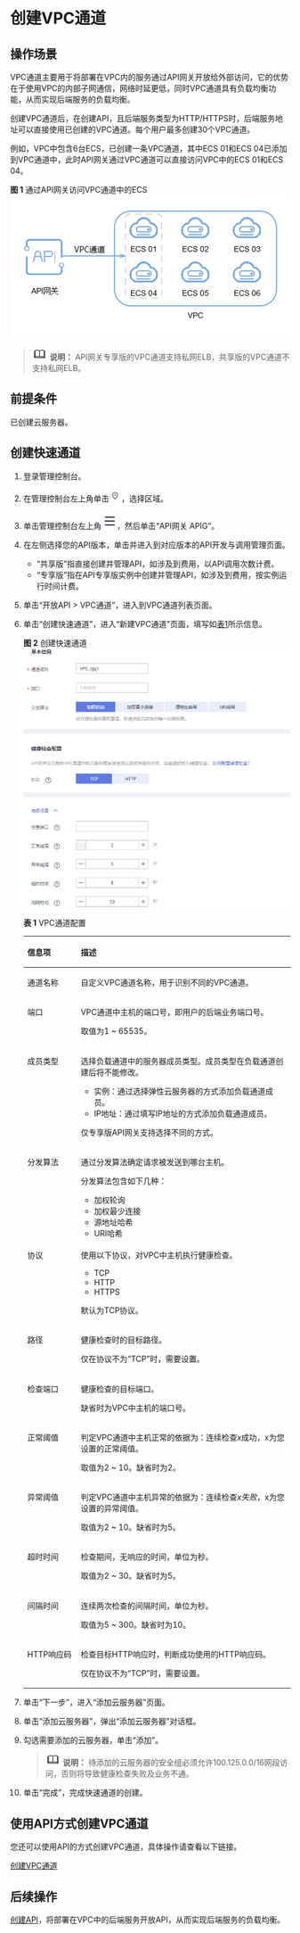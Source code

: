 # 创建VPC通道<a name="ZH-CN_TOPIC_0000001188877305"></a>

## 操作场景<a name="zh-cn_topic_0000001174497027_zh-cn_topic_0108871915_section397917113411"></a>

VPC通道主要用于将部署在VPC内的服务通过API网关开放给外部访问，它的优势在于使用VPC的内部子网通信，网络时延更低，同时VPC通道具有负载均衡功能，从而实现后端服务的负载均衡。

创建VPC通道后，在创建API，且后端服务类型为HTTP/HTTPS时，后端服务地址可以直接使用已创建的VPC通道。每个用户最多创建30个VPC通道。

例如，VPC中包含6台ECS，已创建一条VPC通道，其中ECS 01和ECS 04已添加到VPC通道中，此时API网关通过VPC通道可以直接访问VPC中的ECS 01和ECS 04。

**图 1**  通过API网关访问VPC通道中的ECS<a name="zh-cn_topic_0000001174497027_zh-cn_topic_0108871915_fig352982414470"></a>  
![](figures/通过API网关访问VPC通道中的ECS.png "通过API网关访问VPC通道中的ECS")

>![](public_sys-resources/icon-note.gif) **说明：** 
>API网关专享版的VPC通道支持私网ELB，共享版的VPC通道不支持私网ELB。

## 前提条件<a name="zh-cn_topic_0000001174497027_zh-cn_topic_0108871915_section0671164213481"></a>

已创建云服务器。

## 创建快速通道<a name="zh-cn_topic_0000001174497027_zh-cn_topic_0108871915_section1579620508489"></a>

1.  登录管理控制台。
2.  在管理控制台左上角单击![](figures/icon-region.png)，选择区域。
3.  单击管理控制台左上角![](figures/zh-cn_image_0000001145871934.png)，然后单击“API网关 APIG”。
4.  在左侧选择您的API版本，单击并进入到对应版本的API开发与调用管理页面。
    -   “共享版”指直接创建并管理API，如涉及到费用，以API调用次数计费。
    -   “专享版”指在API专享版实例中创建并管理API，如涉及到费用，按实例运行时间计费。

5.  单击“开放API \> VPC通道”，进入到VPC通道列表页面。
6.  单击“创建快速通道”，进入“新建VPC通道”页面，填写如[表1](#zh-cn_topic_0000001174497027_zh-cn_topic_0108871915_table1110161851716)所示信息。

    **图 2**  创建快速通道<a name="zh-cn_topic_0000001174497027_zh-cn_topic_0108871915_fig131446379159"></a>  
    ![](figures/创建快速通道.png "创建快速通道")

    **表 1**  VPC通道配置

    <a name="zh-cn_topic_0000001174497027_zh-cn_topic_0108871915_table1110161851716"></a>
    <table><thead align="left"><tr id="zh-cn_topic_0000001174497027_zh-cn_topic_0108871915_row11118189178"><th class="cellrowborder" valign="top" width="20%" id="mcps1.2.3.1.1"><p id="zh-cn_topic_0000001174497027_zh-cn_topic_0108871915_p11112181178"><a name="zh-cn_topic_0000001174497027_zh-cn_topic_0108871915_p11112181178"></a><a name="zh-cn_topic_0000001174497027_zh-cn_topic_0108871915_p11112181178"></a>信息项</p>
    </th>
    <th class="cellrowborder" valign="top" width="80%" id="mcps1.2.3.1.2"><p id="zh-cn_topic_0000001174497027_zh-cn_topic_0108871915_p4111018131716"><a name="zh-cn_topic_0000001174497027_zh-cn_topic_0108871915_p4111018131716"></a><a name="zh-cn_topic_0000001174497027_zh-cn_topic_0108871915_p4111018131716"></a>描述</p>
    </th>
    </tr>
    </thead>
    <tbody><tr id="zh-cn_topic_0000001174497027_zh-cn_topic_0108871915_row6111191851715"><td class="cellrowborder" valign="top" width="20%" headers="mcps1.2.3.1.1 "><p id="zh-cn_topic_0000001174497027_zh-cn_topic_0108871915_p16111181817177"><a name="zh-cn_topic_0000001174497027_zh-cn_topic_0108871915_p16111181817177"></a><a name="zh-cn_topic_0000001174497027_zh-cn_topic_0108871915_p16111181817177"></a>通道名称</p>
    </td>
    <td class="cellrowborder" valign="top" width="80%" headers="mcps1.2.3.1.2 "><p id="zh-cn_topic_0000001174497027_zh-cn_topic_0108871915_p3111101851711"><a name="zh-cn_topic_0000001174497027_zh-cn_topic_0108871915_p3111101851711"></a><a name="zh-cn_topic_0000001174497027_zh-cn_topic_0108871915_p3111101851711"></a>自定义VPC通道名称，用于识别不同的VPC通道。</p>
    </td>
    </tr>
    <tr id="zh-cn_topic_0000001174497027_zh-cn_topic_0108871915_row18111101816173"><td class="cellrowborder" valign="top" width="20%" headers="mcps1.2.3.1.1 "><p id="zh-cn_topic_0000001174497027_zh-cn_topic_0108871915_p611161871720"><a name="zh-cn_topic_0000001174497027_zh-cn_topic_0108871915_p611161871720"></a><a name="zh-cn_topic_0000001174497027_zh-cn_topic_0108871915_p611161871720"></a>端口</p>
    </td>
    <td class="cellrowborder" valign="top" width="80%" headers="mcps1.2.3.1.2 "><p id="zh-cn_topic_0000001174497027_zh-cn_topic_0108871915_p11119181176"><a name="zh-cn_topic_0000001174497027_zh-cn_topic_0108871915_p11119181176"></a><a name="zh-cn_topic_0000001174497027_zh-cn_topic_0108871915_p11119181176"></a>VPC通道中主机的端口号，即用户的后端业务端口号。</p>
    <p id="zh-cn_topic_0000001174497027_zh-cn_topic_0108871915_p115331224171610"><a name="zh-cn_topic_0000001174497027_zh-cn_topic_0108871915_p115331224171610"></a><a name="zh-cn_topic_0000001174497027_zh-cn_topic_0108871915_p115331224171610"></a>取值为1 ~ 65535。</p>
    </td>
    </tr>
    <tr id="zh-cn_topic_0000001174497027_zh-cn_topic_0108871915_row1083115216507"><td class="cellrowborder" valign="top" width="20%" headers="mcps1.2.3.1.1 "><p id="zh-cn_topic_0000001174497027_zh-cn_topic_0108871915_p188319520507"><a name="zh-cn_topic_0000001174497027_zh-cn_topic_0108871915_p188319520507"></a><a name="zh-cn_topic_0000001174497027_zh-cn_topic_0108871915_p188319520507"></a>成员类型</p>
    </td>
    <td class="cellrowborder" valign="top" width="80%" headers="mcps1.2.3.1.2 "><p id="zh-cn_topic_0000001174497027_zh-cn_topic_0108871915_p133871825125411"><a name="zh-cn_topic_0000001174497027_zh-cn_topic_0108871915_p133871825125411"></a><a name="zh-cn_topic_0000001174497027_zh-cn_topic_0108871915_p133871825125411"></a>选择负载通道中的服务器成员类型。成员类型在负载通道创建后将不能修改。</p>
    <a name="zh-cn_topic_0000001174497027_zh-cn_topic_0108871915_ul1387152518542"></a><a name="zh-cn_topic_0000001174497027_zh-cn_topic_0108871915_ul1387152518542"></a><ul id="zh-cn_topic_0000001174497027_zh-cn_topic_0108871915_ul1387152518542"><li>实例：通过选择弹性云服务器的方式添加负载通道成员。</li><li>IP地址：通过填写IP地址的方式添加负载通道成员。</li></ul>
    <p id="zh-cn_topic_0000001174497027_zh-cn_topic_0108871915_p1199860163117"><a name="zh-cn_topic_0000001174497027_zh-cn_topic_0108871915_p1199860163117"></a><a name="zh-cn_topic_0000001174497027_zh-cn_topic_0108871915_p1199860163117"></a>仅专享版API网关支持选择不同的方式。</p>
    </td>
    </tr>
    <tr id="zh-cn_topic_0000001174497027_zh-cn_topic_0108871915_row311112189175"><td class="cellrowborder" valign="top" width="20%" headers="mcps1.2.3.1.1 "><p id="zh-cn_topic_0000001174497027_zh-cn_topic_0108871915_p711181861718"><a name="zh-cn_topic_0000001174497027_zh-cn_topic_0108871915_p711181861718"></a><a name="zh-cn_topic_0000001174497027_zh-cn_topic_0108871915_p711181861718"></a>分发算法</p>
    </td>
    <td class="cellrowborder" valign="top" width="80%" headers="mcps1.2.3.1.2 "><p id="zh-cn_topic_0000001174497027_zh-cn_topic_0108871915_p61112186175"><a name="zh-cn_topic_0000001174497027_zh-cn_topic_0108871915_p61112186175"></a><a name="zh-cn_topic_0000001174497027_zh-cn_topic_0108871915_p61112186175"></a>通过分发算法确定请求被发送到哪台主机。</p>
    <p id="zh-cn_topic_0000001174497027_zh-cn_topic_0108871915_p243201117507"><a name="zh-cn_topic_0000001174497027_zh-cn_topic_0108871915_p243201117507"></a><a name="zh-cn_topic_0000001174497027_zh-cn_topic_0108871915_p243201117507"></a>分发算法包含如下几种：</p>
    <a name="zh-cn_topic_0000001174497027_zh-cn_topic_0108871915_ul24918264502"></a><a name="zh-cn_topic_0000001174497027_zh-cn_topic_0108871915_ul24918264502"></a><ul id="zh-cn_topic_0000001174497027_zh-cn_topic_0108871915_ul24918264502"><li>加权轮询</li><li>加权最少连接</li><li>源地址哈希</li><li>URI哈希</li></ul>
    </td>
    </tr>
    <tr id="zh-cn_topic_0000001174497027_zh-cn_topic_0108871915_row131116181170"><td class="cellrowborder" valign="top" width="20%" headers="mcps1.2.3.1.1 "><p id="zh-cn_topic_0000001174497027_zh-cn_topic_0108871915_p9111018101714"><a name="zh-cn_topic_0000001174497027_zh-cn_topic_0108871915_p9111018101714"></a><a name="zh-cn_topic_0000001174497027_zh-cn_topic_0108871915_p9111018101714"></a>协议</p>
    </td>
    <td class="cellrowborder" valign="top" width="80%" headers="mcps1.2.3.1.2 "><p id="zh-cn_topic_0000001174497027_zh-cn_topic_0108871915_p2011131851712"><a name="zh-cn_topic_0000001174497027_zh-cn_topic_0108871915_p2011131851712"></a><a name="zh-cn_topic_0000001174497027_zh-cn_topic_0108871915_p2011131851712"></a>使用以下协议，对VPC中主机执行健康检查。</p>
    <a name="zh-cn_topic_0000001174497027_zh-cn_topic_0108871915_ul19904951155719"></a><a name="zh-cn_topic_0000001174497027_zh-cn_topic_0108871915_ul19904951155719"></a><ul id="zh-cn_topic_0000001174497027_zh-cn_topic_0108871915_ul19904951155719"><li>TCP</li><li>HTTP</li><li>HTTPS</li></ul>
    <p id="zh-cn_topic_0000001174497027_zh-cn_topic_0108871915_p4423135561617"><a name="zh-cn_topic_0000001174497027_zh-cn_topic_0108871915_p4423135561617"></a><a name="zh-cn_topic_0000001174497027_zh-cn_topic_0108871915_p4423135561617"></a>默认为TCP协议。</p>
    </td>
    </tr>
    <tr id="zh-cn_topic_0000001174497027_zh-cn_topic_0108871915_row18456130124815"><td class="cellrowborder" valign="top" width="20%" headers="mcps1.2.3.1.1 "><p id="zh-cn_topic_0000001174497027_zh-cn_topic_0108871915_p184571630114817"><a name="zh-cn_topic_0000001174497027_zh-cn_topic_0108871915_p184571630114817"></a><a name="zh-cn_topic_0000001174497027_zh-cn_topic_0108871915_p184571630114817"></a>路径</p>
    </td>
    <td class="cellrowborder" valign="top" width="80%" headers="mcps1.2.3.1.2 "><p id="zh-cn_topic_0000001174497027_zh-cn_topic_0108871915_p613810287424"><a name="zh-cn_topic_0000001174497027_zh-cn_topic_0108871915_p613810287424"></a><a name="zh-cn_topic_0000001174497027_zh-cn_topic_0108871915_p613810287424"></a>健康检查时的目标路径。</p>
    <p id="zh-cn_topic_0000001174497027_zh-cn_topic_0108871915_p1933102171716"><a name="zh-cn_topic_0000001174497027_zh-cn_topic_0108871915_p1933102171716"></a><a name="zh-cn_topic_0000001174497027_zh-cn_topic_0108871915_p1933102171716"></a>仅在协议不为“TCP”时，需要设置。</p>
    </td>
    </tr>
    <tr id="zh-cn_topic_0000001174497027_zh-cn_topic_0108871915_row311151817174"><td class="cellrowborder" valign="top" width="20%" headers="mcps1.2.3.1.1 "><p id="zh-cn_topic_0000001174497027_zh-cn_topic_0108871915_p12111518111715"><a name="zh-cn_topic_0000001174497027_zh-cn_topic_0108871915_p12111518111715"></a><a name="zh-cn_topic_0000001174497027_zh-cn_topic_0108871915_p12111518111715"></a>检查端口</p>
    </td>
    <td class="cellrowborder" valign="top" width="80%" headers="mcps1.2.3.1.2 "><p id="zh-cn_topic_0000001174497027_zh-cn_topic_0108871915_p141118181171"><a name="zh-cn_topic_0000001174497027_zh-cn_topic_0108871915_p141118181171"></a><a name="zh-cn_topic_0000001174497027_zh-cn_topic_0108871915_p141118181171"></a>健康检查的目标端口。</p>
    <p id="zh-cn_topic_0000001174497027_zh-cn_topic_0108871915_p1591312713171"><a name="zh-cn_topic_0000001174497027_zh-cn_topic_0108871915_p1591312713171"></a><a name="zh-cn_topic_0000001174497027_zh-cn_topic_0108871915_p1591312713171"></a>缺省时为VPC中主机的端口号。</p>
    </td>
    </tr>
    <tr id="zh-cn_topic_0000001174497027_zh-cn_topic_0108871915_row1611281881717"><td class="cellrowborder" valign="top" width="20%" headers="mcps1.2.3.1.1 "><p id="zh-cn_topic_0000001174497027_zh-cn_topic_0108871915_p511241811178"><a name="zh-cn_topic_0000001174497027_zh-cn_topic_0108871915_p511241811178"></a><a name="zh-cn_topic_0000001174497027_zh-cn_topic_0108871915_p511241811178"></a>正常阈值</p>
    </td>
    <td class="cellrowborder" valign="top" width="80%" headers="mcps1.2.3.1.2 "><p id="zh-cn_topic_0000001174497027_zh-cn_topic_0108871915_p311281816174"><a name="zh-cn_topic_0000001174497027_zh-cn_topic_0108871915_p311281816174"></a><a name="zh-cn_topic_0000001174497027_zh-cn_topic_0108871915_p311281816174"></a>判定VPC通道中主机正常的依据为：连续检查<em id="zh-cn_topic_0000001174497027_zh-cn_topic_0108871915_i421224922811"><a name="zh-cn_topic_0000001174497027_zh-cn_topic_0108871915_i421224922811"></a><a name="zh-cn_topic_0000001174497027_zh-cn_topic_0108871915_i421224922811"></a>x</em>成功，x为您设置的正常阈值。</p>
    <p id="zh-cn_topic_0000001174497027_zh-cn_topic_0108871915_p1120771511714"><a name="zh-cn_topic_0000001174497027_zh-cn_topic_0108871915_p1120771511714"></a><a name="zh-cn_topic_0000001174497027_zh-cn_topic_0108871915_p1120771511714"></a>取值为2 ~ 10。缺省时为2。</p>
    </td>
    </tr>
    <tr id="zh-cn_topic_0000001174497027_zh-cn_topic_0108871915_row1852365410195"><td class="cellrowborder" valign="top" width="20%" headers="mcps1.2.3.1.1 "><p id="zh-cn_topic_0000001174497027_zh-cn_topic_0108871915_p1952385471913"><a name="zh-cn_topic_0000001174497027_zh-cn_topic_0108871915_p1952385471913"></a><a name="zh-cn_topic_0000001174497027_zh-cn_topic_0108871915_p1952385471913"></a>异常阈值</p>
    </td>
    <td class="cellrowborder" valign="top" width="80%" headers="mcps1.2.3.1.2 "><p id="zh-cn_topic_0000001174497027_zh-cn_topic_0108871915_p75241154111912"><a name="zh-cn_topic_0000001174497027_zh-cn_topic_0108871915_p75241154111912"></a><a name="zh-cn_topic_0000001174497027_zh-cn_topic_0108871915_p75241154111912"></a>判定VPC通道中主机异常的依据为：连续检查<em id="zh-cn_topic_0000001174497027_zh-cn_topic_0108871915_i37296135294"><a name="zh-cn_topic_0000001174497027_zh-cn_topic_0108871915_i37296135294"></a><a name="zh-cn_topic_0000001174497027_zh-cn_topic_0108871915_i37296135294"></a>x失败</em>，x为您设置的异常阈值。</p>
    <p id="zh-cn_topic_0000001174497027_zh-cn_topic_0108871915_p121045236176"><a name="zh-cn_topic_0000001174497027_zh-cn_topic_0108871915_p121045236176"></a><a name="zh-cn_topic_0000001174497027_zh-cn_topic_0108871915_p121045236176"></a>取值为2 ~ 10。缺省时为5。</p>
    </td>
    </tr>
    <tr id="zh-cn_topic_0000001174497027_zh-cn_topic_0108871915_row9935144112016"><td class="cellrowborder" valign="top" width="20%" headers="mcps1.2.3.1.1 "><p id="zh-cn_topic_0000001174497027_zh-cn_topic_0108871915_p1393513414209"><a name="zh-cn_topic_0000001174497027_zh-cn_topic_0108871915_p1393513414209"></a><a name="zh-cn_topic_0000001174497027_zh-cn_topic_0108871915_p1393513414209"></a>超时时间</p>
    </td>
    <td class="cellrowborder" valign="top" width="80%" headers="mcps1.2.3.1.2 "><p id="zh-cn_topic_0000001174497027_zh-cn_topic_0108871915_p109350415202"><a name="zh-cn_topic_0000001174497027_zh-cn_topic_0108871915_p109350415202"></a><a name="zh-cn_topic_0000001174497027_zh-cn_topic_0108871915_p109350415202"></a>检查期间，无响应的时间，单位为秒。</p>
    <p id="zh-cn_topic_0000001174497027_zh-cn_topic_0108871915_p981162814177"><a name="zh-cn_topic_0000001174497027_zh-cn_topic_0108871915_p981162814177"></a><a name="zh-cn_topic_0000001174497027_zh-cn_topic_0108871915_p981162814177"></a>取值为2 ~ 30。缺省时为5。</p>
    </td>
    </tr>
    <tr id="zh-cn_topic_0000001174497027_zh-cn_topic_0108871915_row12537112014201"><td class="cellrowborder" valign="top" width="20%" headers="mcps1.2.3.1.1 "><p id="zh-cn_topic_0000001174497027_zh-cn_topic_0108871915_p653772016204"><a name="zh-cn_topic_0000001174497027_zh-cn_topic_0108871915_p653772016204"></a><a name="zh-cn_topic_0000001174497027_zh-cn_topic_0108871915_p653772016204"></a>间隔时间</p>
    </td>
    <td class="cellrowborder" valign="top" width="80%" headers="mcps1.2.3.1.2 "><p id="zh-cn_topic_0000001174497027_zh-cn_topic_0108871915_p145371520162013"><a name="zh-cn_topic_0000001174497027_zh-cn_topic_0108871915_p145371520162013"></a><a name="zh-cn_topic_0000001174497027_zh-cn_topic_0108871915_p145371520162013"></a>连续两次检查的间隔时间，单位为秒。</p>
    <p id="zh-cn_topic_0000001174497027_zh-cn_topic_0108871915_p1211333101710"><a name="zh-cn_topic_0000001174497027_zh-cn_topic_0108871915_p1211333101710"></a><a name="zh-cn_topic_0000001174497027_zh-cn_topic_0108871915_p1211333101710"></a>取值为5 ~ 300。缺省时为10。</p>
    </td>
    </tr>
    <tr id="zh-cn_topic_0000001174497027_zh-cn_topic_0108871915_row154521040174814"><td class="cellrowborder" valign="top" width="20%" headers="mcps1.2.3.1.1 "><p id="zh-cn_topic_0000001174497027_zh-cn_topic_0108871915_p29821396421"><a name="zh-cn_topic_0000001174497027_zh-cn_topic_0108871915_p29821396421"></a><a name="zh-cn_topic_0000001174497027_zh-cn_topic_0108871915_p29821396421"></a>HTTP响应码</p>
    </td>
    <td class="cellrowborder" valign="top" width="80%" headers="mcps1.2.3.1.2 "><p id="zh-cn_topic_0000001174497027_zh-cn_topic_0108871915_p33611150135410"><a name="zh-cn_topic_0000001174497027_zh-cn_topic_0108871915_p33611150135410"></a><a name="zh-cn_topic_0000001174497027_zh-cn_topic_0108871915_p33611150135410"></a>检查目标HTTP响应时，判断成功使用的HTTP响应码。</p>
    <p id="zh-cn_topic_0000001174497027_zh-cn_topic_0108871915_p13873123818174"><a name="zh-cn_topic_0000001174497027_zh-cn_topic_0108871915_p13873123818174"></a><a name="zh-cn_topic_0000001174497027_zh-cn_topic_0108871915_p13873123818174"></a>仅在协议不为“TCP”时，需要设置。</p>
    </td>
    </tr>
    </tbody>
    </table>

7.  单击“下一步”，进入“添加云服务器”页面。
8.  单击“添加云服务器”，弹出“添加云服务器”对话框。
9.  勾选需要添加的云服务器，单击“添加”。

    >![](public_sys-resources/icon-note.gif) **说明：** 
    >待添加的云服务器的安全组必须允许100.125.0.0/16网段访问，否则将导致健康检查失败及业务不通。

10. 单击“完成”，完成快速通道的创建。

## 使用API方式创建VPC通道<a name="zh-cn_topic_0000001174497027_zh-cn_topic_0108871915_zh-cn_topic_0080101678_section7546754133419"></a>

您还可以使用API的方式创建VPC通道，具体操作请查看以下链接。

[创建VPC通道](https://support.huaweicloud.com/api-apig/CreateVpcChannelV2.html)

## 后续操作<a name="zh-cn_topic_0000001174497027_zh-cn_topic_0108871915_section175555161880"></a>

[创建API](创建API.md#ZH-CN_TOPIC_0000001142797440)，将部署在VPC中的后端服务开放API，从而实现后端服务的负载均衡。


